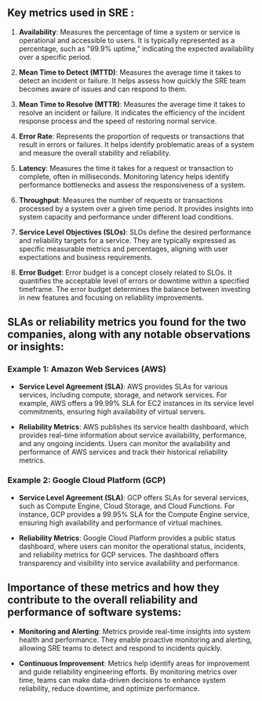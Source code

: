 ## Key metrics used in SRE :

1. **Availability**: Measures the percentage of time a system or service is operational and accessible to users. It is typically represented as a percentage, such as "99.9% uptime," indicating the expected availability over a specific period.

2. **Mean Time to Detect (MTTD)**: Measures the average time it takes to detect an incident or failure. It helps assess how quickly the SRE team becomes aware of issues and can respond to them.

3. **Mean Time to Resolve (MTTR)**: Measures the average time it takes to resolve an incident or failure. It indicates the efficiency of the incident response process and the speed of restoring normal service.

4. **Error Rate**: Represents the proportion of requests or transactions that result in errors or failures. It helps identify problematic areas of a system and measure the overall stability and reliability.

5. **Latency**: Measures the time it takes for a request or transaction to complete, often in milliseconds. Monitoring latency helps identify performance bottlenecks and assess the responsiveness of a system.

6. **Throughput**: Measures the number of requests or transactions processed by a system over a given time period. It provides insights into system capacity and performance under different load conditions.

7. **Service Level Objectives (SLOs)**: SLOs define the desired performance and reliability targets for a service. They are typically expressed as specific measurable metrics and percentages, aligning with user expectations and business requirements.

8. **Error Budget**: Error budget is a concept closely related to SLOs. It quantifies the acceptable level of errors or downtime within a specified timeframe. The error budget determines the balance between investing in new features and focusing on reliability improvements.

## SLAs or reliability metrics you found for the two companies, along with any notable observations or insights:

### Example 1: Amazon Web Services (AWS)

- **Service Level Agreement (SLA)**: AWS provides SLAs for various services, including compute, storage, and network services. For example, AWS offers a 99.99% SLA for EC2 instances in its service level commitments, ensuring high availability of virtual servers.

- **Reliability Metrics**: AWS publishes its service health dashboard, which provides real-time information about service availability, performance, and any ongoing incidents. Users can monitor the availability and performance of AWS services and track their historical reliability metrics.

### Example 2: Google Cloud Platform (GCP)

- **Service Level Agreement (SLA)**: GCP offers SLAs for several services, such as Compute Engine, Cloud Storage, and Cloud Functions. For instance, GCP provides a 99.95% SLA for the Compute Engine service, ensuring high availability and performance of virtual machines.

- **Reliability Metrics**: Google Cloud Platform provides a public status dashboard, where users can monitor the operational status, incidents, and reliability metrics for GCP services. The dashboard offers transparency and visibility into service availability and performance.

## Importance of these metrics and how they contribute to the overall reliability and performance of software systems:

- **Monitoring and Alerting**: Metrics provide real-time insights into system health and performance. They enable proactive monitoring and alerting, allowing SRE teams to detect and respond to incidents quickly.

- **Continuous Improvement**: Metrics help identify areas for improvement and guide reliability engineering efforts. By monitoring metrics over time, teams can make data-driven decisions to enhance system reliability, reduce downtime, and optimize performance.
